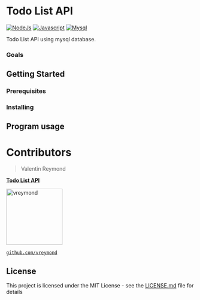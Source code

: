 
# Todo List API

[![NodeJs](https://img.shields.io/badge/code-NodeJs-brightgreen.svg)](https://nodejs.org/en/)
[![Javascript](https://img.shields.io/badge/code-JavaScript-blue.svg)]()
[![Mysql](https://img.shields.io/badge/db-MongoDB_Atlas-red.svg)](https://www.mysql.com)

Todo List API using mysql database.


### Goals


## Getting Started


### Prerequisites


### Installing


## Program usage


# Contributors

> Valentin Reymond

<a href="https://github.com/vreymond/Todo-List-API" target="_blank">**Todo List API**</a> 

[<img alt="vreymond" src="https://avatars2.githubusercontent.com/u/25683049?s=460&v=4" width="150">](https://github.com/vreymond) 

<a href="https://github.com/vreymond" target="_blank">`github.com/vreymond`</a>


## License

This project is licensed under the MIT License - see the [LICENSE.md](LICENSE.md) file for details


